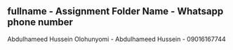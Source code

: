 ## fullname - Assignment Folder Name - Whatsapp phone number
Abdulhameed Hussein Olohunyomi - Abdulhameed Hussein - 09016167744